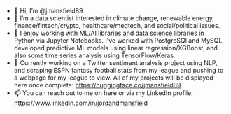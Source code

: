 - 👋 Hi, I’m @jmansfield89
- 👀 I’m a data scientist interested in climate change, renewable energy, finance/fintech/crypto, healthcare/medtech, and social/political issues.
- 🌱 I enjoy working with ML/AI libraries and data science libraries in Python via Jupyter Notebooks. I've worked with PostgreSQl and MySQL, developed predictive ML models using linear regression/XGBoost, and also some time series analysis using TensorFlow/Keras.
- 🚧 Currently working on a Twitter sentiment analysis project using NLP, and scraping ESPN fantasy football stats from my league and pushing to a webpage for my league to view. All of my projects will be displayed here once complete: https://huggingface.co/jmansfield89
- 📫 You can reach out to me on here or via my LinkedIn profile: https://www.linkedin.com/in/jordandmansfield

<!---
jmansfield89/jmansfield89 is a ✨ special ✨ repository because its `README.md` (this file) appears on your GitHub profile.
You can click the Preview link to take a look at your changes.
--->

